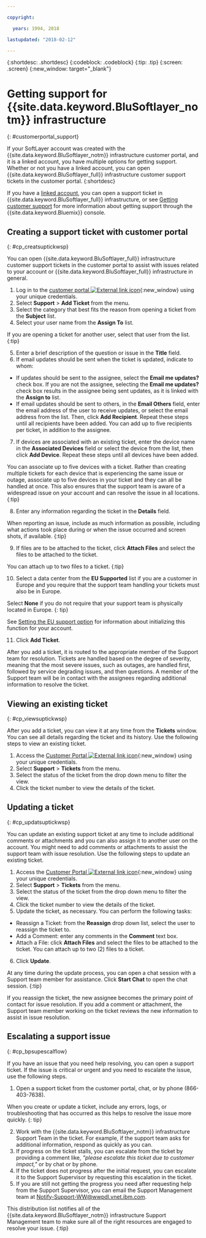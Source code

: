 ```yaml
---

copyright:

  years: 1994, 2018

lastupdated: "2018-02-12"

---
```


{:shortdesc: .shortdesc}
{:codeblock: .codeblock}
{:tip: .tip}
{:screen: .screen}
{:new_window: target="_blank"}


# Getting support for {{site.data.keyword.BluSoftlayer_notm}} infrastructure
{: #customerportal_support}

If your SoftLayer account was created with the {{site.data.keyword.BluSoftlayer_notm}} infrastructure customer portal, and it is a linked account, you have multiple options for getting support. Whether or not you have a linked account, you can open {{site.data.keyword.BluSoftlayer_full}} infrastructure customer support tickets in the customer portal.
{:shortdesc}

If you have a [linked account](/docs/account/softlayerlink.html#link_user_accounts), you can open a support ticket in {{site.data.keyword.BluSoftlayer_full}} infrastructure, or see [Getting customer support](/docs/get-support/howtogetsupport.html) for more information about getting support through the {{site.data.keyword.Bluemix}} console.

## Creating a support ticket with customer portal
{: #cp_creatsuptickwsp}

You can open {{site.data.keyword.BluSoftlayer_full}} infrastructure customer support tickets in the customer portal to assist with issues related to your account or {{site.data.keyword.BluSoftlayer_full}} infrastructure in general.

1. Log in to the [customer portal ![External link icon](../icons/launch-glyph.svg)](https://control.softlayer.com/){:new_window} using your unique credentials.
2. Select **Support** > **Add Ticket** from the menu.
3. Select the category that best fits the reason from opening a ticket from the **Subject** list.
4. Select your user name from the **Assign To** list.<br/>

  If you are opening a ticket for another user, select that user from the list.
  {:tip}

5. Enter a brief description of the question or issue in the **Title** field.
6. If email updates should be sent when the ticket is updated, indicate to whom:
  * If updates should be sent to the assignee, select the **Email me updates?** check box. If you are not the assignee, selecting the **Email me updates?** check box results in the assignee being sent updates, as it is linked with the **Assign to** list.
  * If email updates should be sent to others, in the **Email Others** field, enter the email address of the user to receive updates, or select the email address from the list. Then, click **Add Recipient**. Repeat these steps until all recipients have been added. You can add up to five recipients per ticket, in addition to the assignee.
7. If devices are associated with an existing ticket, enter the device name in the **Associated Devices** field or select the device from the list, then click **Add Device**. Repeat these steps until all devices have been added.

  You can associate up to five devices with a ticket. Rather than creating multiple tickets for each device that is experiencing the same issue or outage, associate up to five devices in your ticket and they can all be handled at once. This also ensures that the support team is aware of a widespread issue on your account and can resolve the issue in all locations.
  {:tip}

8. Enter any information regarding the ticket in the **Details** field.

  When reporting an issue, include as much information as possible, including what actions took place during or when the issue occurred and screen shots, if available.
  {:tip}

9. If files are to be attached to the ticket, click **Attach Files** and select the files to be attached to the ticket.

  You can attach up to two files to a ticket.
  {:tip}

10. Select a data center from the **EU Supported** list if you are a customer in Europe and you require that the support team handling your tickets must also be in Europe.

  Select **None** if you do not require that your support team is physically located in Europe.
  {: tip}

  See [Setting the EU support option](/docs/customer-portal/cpmanuserprof.html#cp_seteusupported) for information about initializing this function for your account.

11. Click **Add Ticket**.

After you add a ticket, it is routed to the appropriate member of the Support team for resolution. Tickets are handled based on the degree of severity, meaning that the most severe issues, such as outages, are handled first, followed by service degrading issues, and then questions. A member of the Support team will be in contact with the assignees regarding additional information to resolve the ticket.

## Viewing an existing ticket
{: #cp_viewsuptickwsp}

After you add a ticket, you can view it at any time from the **Tickets** window. You can see all details regarding the ticket and its history. Use the following steps to view an existing ticket.

1. Access the [Customer Portal ![External link icon](../icons/launch-glyph.svg)](https://control.softlayer.com/){:new_window} using your unique credentials.
2. Select **Support** > **Tickets** from the menu.
3. Select the status of the ticket from the drop down menu to filter the view.
4. Click the ticket number to view the details of the ticket.

## Updating a ticket
{: #cp_updatsuptickwsp}

You can update an existing support ticket at any time to include additional comments or attachments and you can also assign it to another user on the account. You might need to add comments or attachments to assist the support team with issue resolution. Use the following steps to update an existing ticket.

1. Access the [Customer Portal ![External link icon](../icons/launch-glyph.svg)](https://control.softlayer.com/){:new_window} using your unique credentials.
2. Select **Support** > **Tickets** from the menu.
3. Select the status of the ticket from the drop down menu to filter the view.
4. Click the ticket number to view the details of the ticket.
5. Update the ticket, as necessary. You can perform the following tasks:
  * Reassign a Ticket: from the **Reassign** drop down list, select the user to reassign the ticket to.   
  * Add a Comment: enter any comments in the **Comment** text box.
  * Attach a File: click **Attach Files** and select the files to be attached to the ticket. You can attach up to two (2) files to a ticket.
6. Click **Update**.

  At any time during the update process, you can open a chat session with a Support team member for assistance. Click **Start Chat** to open the chat session.
  {:tip}

If you reassign the ticket, the new assignee becomes the primary point of contact for issue resolution. If you add a comment or attachment, the Support team member working on the ticket reviews the new information to assist in issue resolution.

## Escalating a support issue
{: #cp_bpsupescalflow}

If you have an issue that you need help resolving, you can open a support ticket.  If the issue is critical or urgent and you need to escalate the issue, use the following steps.

1. Open a support ticket from the customer portal, chat, or by phone (866-403-7638).

  When you create or update a ticket, include any errors, logs, or troubleshooting that has occurred as this helps to resolve the issue more quickly.
  {: tip}

2. Work with the {{site.data.keyword.BluSoftlayer_notm}} infrastructure Support Team in the ticket.  For example, if the support team asks for additional information, respond as quickly as you can.
3. If progress on the ticket stalls, you can escalate from the ticket by providing a comment like, *"please escalate this ticket due to customer impact,"* or by chat or by phone.
4. If the ticket does not progress after the initial request, you can escalate it to the Support Supervisor by requesting this escalation in the ticket.
5. If you are still not getting the progress you need after requesting help from the Support Supervisor, you can email the Support Management team at Notify-Support-WW@wwpdl.vnet.ibm.com.

This distribution list notifies all of the {{site.data.keyword.BluSoftlayer_notm}} infrastructure Support Management team to make sure all of the right resources are engaged to resolve your issue.
{:tip}
